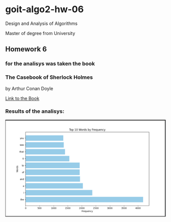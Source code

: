 # goit-algo2-hw-06

Design and Analysis of Algorithms

Master of degree from University

## Homework 6
### for the analisys was taken the book 
### The Casebook of Sherlock Holmes 
by Arthur Conan Doyle

[Link to the Book](https://gutenberg.net.au/ebooks01/0100291.txt)

### Results of the analisys:

![image](doc/img.png)


